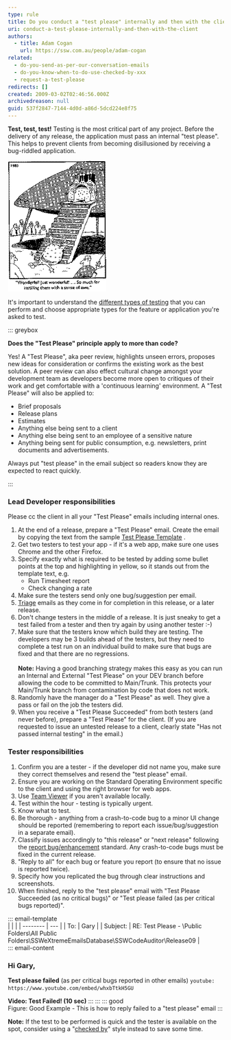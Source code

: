 ```yaml
---
type: rule
title: Do you conduct a "test please" internally and then with the client?
uri: conduct-a-test-please-internally-and-then-with-the-client
authors:
  - title: Adam Cogan
    url: https://ssw.com.au/people/adam-cogan
related:
  - do-you-send-as-per-our-conversation-emails
  - do-you-know-when-to-do-use-checked-by-xxx
  - request-a-test-please
redirects: []
created: 2009-03-02T02:46:56.000Z
archivedreason: null
guid: 537f2847-7144-4d0d-a86d-5dcd224e8f75
---
```


**Test, test, test!** Testing is the most critical part of any project. Before the delivery of any release, the application must pass an internal "test please". This helps to prevent clients from becoming disillusioned by receiving a bug-riddled application.

<!--endintro-->

![Figure: Do you want users to have good first impressions?](pic16-TestingDoYouWantThemT.gif)  

It's important to understand the [different types of testing](/different-types-of-testing) that you can perform and choose appropriate types for the feature or application you're asked to test.

::: greybox

**Does the "Test Please" principle apply to more than code?**

Yes! A "Test Please", aka peer review, highlights unseen errors, proposes new ideas for consideration or confirms the existing work as the best solution. A peer review can also effect cultural change amongst your development team as developers become more open to critiques of their work and get comfortable with a 'continuous learning' environment. A "Test Please" will also be applied to:

* Brief proposals
* Release plans
* Estimates
* Anything else being sent to a client
* Anything else being sent to an employee of a sensitive nature
* Anything being sent for public consumption, e.g. newsletters, print documents and advertisements.

Always put "test please" in the email subject so readers know they are expected to react quickly.

:::

### Lead Developer responsibilities

Please cc the client in all your "Test Please" emails including internal ones.

1. At the end of a release, prepare a "Test Please" email.  Create the email by copying the text from the sample 
      [Test Please Template](/request-a-test-please) .
2. Get two testers to test your app - if it's a web app, make sure one uses Chrome and the other Firefox.
3. Specify exactly what is required to be tested by adding some bullet points at the top and highlighting in yellow, so it stands out from the template text, e.g.
    * Run Timesheet report
    * Check changing a rate
4. Make sure the testers send only one bug/suggestion per email.
5. [Triage](/do-you-send-sprint-forecast-and-sprint-review-retro-emails-to-the-client) emails as they come in for completion in this release, or a later release.
6. Don't change testers in the middle of a release. It is just sneaky to get a test failed from a tester and then try again by using another tester :-)
7. Make sure that the testers know which build they are testing. The developers may be 3 builds ahead of the testers, but they need to complete a test run on an individual build to make sure that bugs are fixed and that there are no regressions.\
\
**Note:** Having a good branching strategy makes this easy as you can run an Internal and External "Test Please" on your DEV branch before allowing the code to be committed to Main/Trunk. This protects your Main/Trunk branch from contamination by code that does not work.
8. Randomly have the manager do a "Test Please" as well. They give a pass or fail on the job the testers did.
9. When you receive a "Test Please Succeeded" from both testers (and never before), prepare a "Test Please" for the client. (If you are requested to issue an untested release to a client, clearly state "Has not passed internal testing" in the email.)

### Tester responsibilities

1. Confirm you are a tester - if the developer did not name you, make sure they correct themselves and resend the "test please" email.
2. Ensure you are working on the Standard Operating Environment specific to the client and using the right browser for web apps.
3. Use 
      [Team Viewer](http://www.ssw.com.au/ssw/Standards/DeveloperGeneral/networkTools.aspx#TeamViewer) if you aren't available locally.
4. Test within the hour - testing is typically urgent.
5. Know what to test.
6. Be thorough - anything from a crash-to-code bug to a minor UI change should be reported (remembering to report each issue/bug/suggestion in a separate email).
7. Classify issues accordingly to "this release" or "next release" following the 
      [report bug/enhancement](http://www.ssw.com.au/ssw/Standards/Support/BugReportOrEnhancement.aspx) standard. Any crash-to-code bugs must be fixed in the current release.
8. "Reply to all" for each bug or feature you report (to ensure that no issue is reported twice).
9. Specify how you replicated the bug through clear instructions and screenshots.
10. When finished, reply to the "test please" email with "Test Please Succeeded (as no critical bugs)" or "Test please failed (as per critical bugs reported)". 

::: email-template  
|          |     |
| -------- | --- |
| To:      | Gary |
| Subject: | RE: Test Please - \\Public Folders\All Public Folders\SSWeXtremeEmailsDatabase\SSWCodeAuditor\Release09 |  
::: email-content  

### Hi Gary,

**Test please failed**
(as per critical bugs reported in other emails) 
`youtube: https://www.youtube.com/embed/whxbTtkH5GU` 

**Video: Test Failed! (10 sec)**
::: 
:::
::: good  
Figure: Good Example - This is how to reply failed to a "test please" email 
:::

**Note:** If the test to be performed is quick and the tester is available on the spot, consider using a "[checked by](/do-you-know-when-to-do-use-checked-by-xxx)" style instead to save some time.
